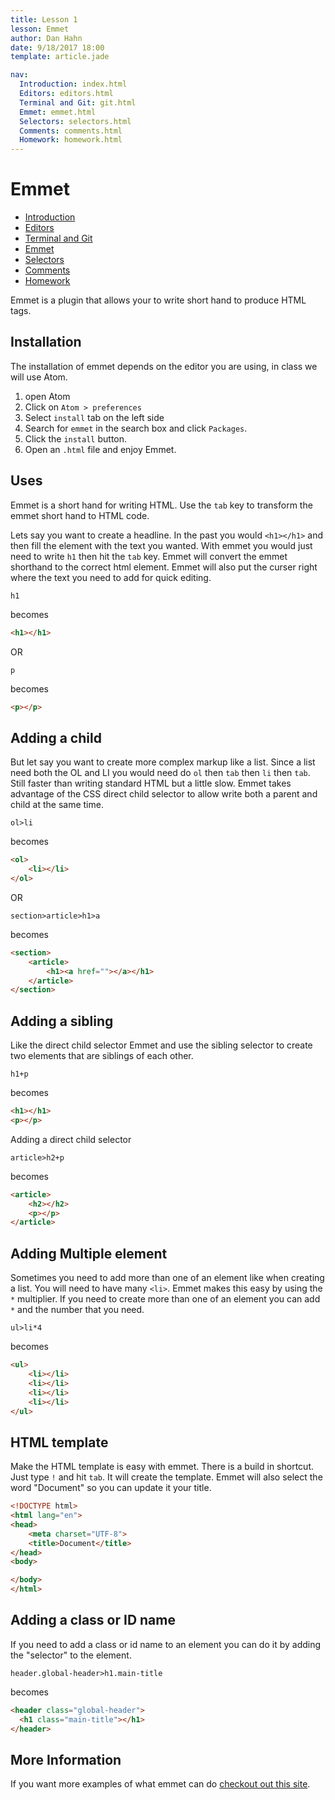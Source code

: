 ```yaml
---
title: Lesson 1
lesson: Emmet
author: Dan Hahn
date: 9/18/2017 18:00
template: article.jade

nav:
  Introduction: index.html
  Editors: editors.html
  Terminal and Git: git.html
  Emmet: emmet.html
  Selectors: selectors.html
  Comments: comments.html
  Homework: homework.html
---
```


# Emmet

* [Introduction]()
* [Editors](editors.html)
* [Terminal and Git](git.html)
* [Emmet](emmet.html)
* [Selectors](selectors.html)
* [Comments](comments.html)
* [Homework](homework.html)

Emmet is a plugin that allows your to write short hand to produce HTML tags.  

## Installation

The installation of emmet depends on the editor you are using, in class we will use Atom.

1. open Atom
2. Click on `Atom > preferences`
3. Select `install` tab on the left side
4. Search for `emmet` in the search box and click `Packages`.
5. Click the `install` button.
6. Open an `.html` file and enjoy Emmet.

## Uses

Emmet is a short hand for writing HTML.  Use the `tab` key to transform the emmet short hand to HTML code.

Lets say you want to create a headline.  In the past you would `<h1></h1>` and then fill the element with the text you wanted.  With emmet you would just need to write `h1` then hit the `tab` key.  Emmet will convert the emmet shorthand to the correct html element.  Emmet will also put the curser right where the text you need to add for quick editing.

```emmet
h1
```
becomes
```html
<h1></h1>
```
OR
```emmet
p
```
becomes
```html
<p></p>
```

## Adding a child

But let say you want to create more complex markup like a list.  Since a list need both the OL and LI you would need do `ol` then `tab` then `li` then `tab`.  Still faster than writing standard HTML but a little slow.   Emmet takes advantage of the CSS direct child selector to allow write both a parent and child at the same time.  

```emmet
ol>li
```
becomes
```html
<ol>
	<li></li>
</ol>
```
OR
```
section>article>h1>a
```
becomes
```html
<section>
	<article>
		<h1><a href=""></a></h1>
	</article>
</section>
```

## Adding a sibling

Like the direct child selector Emmet and use the sibling selector to create two elements that are siblings of each other.  
```
h1+p
```
becomes
```html
<h1></h1>
<p></p>
```
Adding a direct child selector
```
article>h2+p
```
becomes
```html
<article>
	<h2></h2>
	<p></p>
</article>
```

## Adding Multiple element

Sometimes you need to add more than one of an element like when creating a list.  You will need to have many `<li>`.  Emmet makes this easy by using the `*` multiplier.  If you need to create more than one of an element you can add `*` and the number that you need.  

```
ul>li*4
```  
becomes

```html
<ul>
	<li></li>
	<li></li>
	<li></li>
	<li></li>
</ul>
```

## HTML template

Make the HTML template is easy with emmet.  There is a build in shortcut.  Just type `!` and hit `tab`.  It will create the template.  Emmet will also select the word "Document" so you can update it your title.

```html
<!DOCTYPE html>
<html lang="en">
<head>
	<meta charset="UTF-8">
	<title>Document</title>
</head>
<body>

</body>
</html>
```

## Adding a class or ID name

If you need to add a class or id name to an element you can do it by adding the "selector" to the element.

```
header.global-header>h1.main-title
```
becomes
```html
<header class="global-header">
  <h1 class="main-title"></h1>
</header>
```

## More Information

If you want more examples of what emmet can do [checkout out this site](http://docs.emmet.io/cheat-sheet/).
